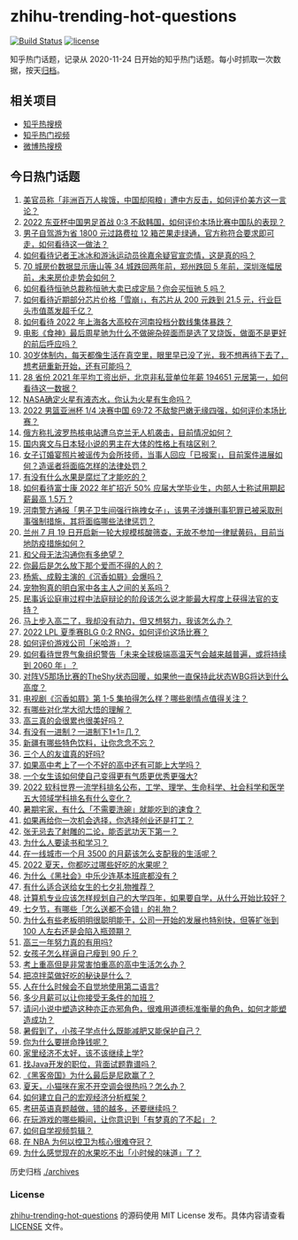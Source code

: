 # zhihu-trending-hot-questions

[![Build Status](https://github.com/justjavac/zhihu-trending-hot-questions/workflows/ci/badge.svg?branch=master)](https://github.com/justjavac/zhihu-trending-hot-questions/actions)
[![license](https://img.shields.io/github/license/justjavac/zhihu-trending-hot-questions)](https://github.com/justjavac/zhihu-trending-hot-questions/blob/master/LICENSE)

知乎热门话题，记录从 2020-11-24 日开始的知乎热门话题。每小时抓取一次数据，按天[归档](./archives)。

## 相关项目

- [知乎热搜榜](https://github.com/justjavac/zhihu-trending-top-search)
- [知乎热门视频](https://github.com/justjavac/zhihu-trending-hot-video)
- [微博热搜榜](https://github.com/justjavac/weibo-trending-hot-search)

## 今日热门话题

<!-- BEGIN -->
<!-- 最后更新时间 Thu Jul 21 2022 02:23:24 GMT+0800 (China Standard Time) -->

1. [美官员称「非洲百万人挨饿，中国却囤粮」遭中方反击，如何评价美方这一言论？](https://www.zhihu.com/question/544147124)
1. [2022 东亚杯中国男足首战 0:3 不敌韩国，如何评价本场比赛中国队的表现？](https://www.zhihu.com/question/544379226)
1. [男子自驾游为省 1800 元过路费拉 12 箱芒果走绿通，官方称符合要求即可走，如何看待这一做法？](https://www.zhihu.com/question/543784862)
1. [如何看待记者王冰冰和游泳运动员徐嘉余疑官宣恋情，这是真的吗？](https://www.zhihu.com/question/544352894)
1. [70 城房价数据显示唐山等 34 城跌回两年前，郑州跌回 5 年前，深圳涨幅居前，未来房价走势会如何？](https://www.zhihu.com/question/544341537)
1. [如何看待恒驰总裁称恒驰大卖已成定局？你会买恒驰 5 吗？](https://www.zhihu.com/question/544325090)
1. [如何看待近期部分芯片价格「雪崩」，有芯片从 200 元跌到 21.5 元，行业巨头市值蒸发超千亿？](https://www.zhihu.com/question/544177193)
1. [如何看待 2022 年上海各大高校在河南投档分数线集体暴跌？](https://www.zhihu.com/question/544007620)
1. [电影《食神》最后周星驰为什么不做碗杂碎面而是选了叉烧饭，做面不是更好的前后呼应吗？](https://www.zhihu.com/question/398348580)
1. [30岁体制内，每天都像生活在真空里，眼里早已没了光，我不想再待下去了，想考研重新开始，还有可能吗？](https://www.zhihu.com/question/541301044)
1. [28 省份 2021 年平均工资出炉，北京非私营单位年薪 194651 元居第一，如何看待这一数据？](https://www.zhihu.com/question/544278705)
1. [NASA确定火星有液态水，你认为火星有生命吗？](https://www.zhihu.com/question/36040706)
1. [2022 男篮亚洲杯 1/4 决赛中国 69:72 不敌黎巴嫩无缘四强，如何评价本场比赛？](https://www.zhihu.com/question/544414748)
1. [俄方称扎波罗热核电站遭乌克兰无人机袭击，目前情况如何？](https://www.zhihu.com/question/544403691)
1. [国内爽文与日本轻小说的男主在大体的性格上有啥区别？](https://www.zhihu.com/question/439714477)
1. [女子订婚宴照片被谣传为会所技师，当事人回应「已报案」，目前案件进展如何？造谣者将面临怎样的法律处罚？](https://www.zhihu.com/question/544291716)
1. [有没有什么水果是腐烂了才能吃的？](https://www.zhihu.com/question/543077189)
1. [如何看待富士康 2022 年扩招近 50% 应届大学毕业生，内部人士称试用期起薪最高 1.5万 ?](https://www.zhihu.com/question/544088834)
1. [河南警方通报「男子卫生间强行拖拽女子」，该男子涉嫌刑事犯罪已被采取刑事强制措施，其将面临哪些法律惩罚？](https://www.zhihu.com/question/544364277)
1. [兰州 7 月 19 日开启新一轮大规模核酸筛查，无故不参加一律赋黄码，目前当地防疫措施如何？](https://www.zhihu.com/question/544134014)
1. [和父母无法沟通你有多绝望？](https://www.zhihu.com/question/24422552)
1. [你最后是怎么放下那个爱而不得的人的？](https://www.zhihu.com/question/359965641)
1. [杨紫、成毅主演的《沉香如屑》会爆吗？](https://www.zhihu.com/question/544165375)
1. [宠物狗真的明白家中各主人之间的关系吗？](https://www.zhihu.com/question/541478395)
1. [民事诉讼庭审过程中法庭辩论的阶段该怎么说才能最大程度上获得法官的支持？](https://www.zhihu.com/question/530361643)
1. [马上步入高二了，我却没有动力，但又想努力，我该怎么办？](https://www.zhihu.com/question/544195460)
1. [2022 LPL 夏季赛BLG 0:2 RNG，如何评价这场比赛？](https://www.zhihu.com/question/544387588)
1. [如何评价游戏公司「米哈游」？](https://www.zhihu.com/question/340486479)
1. [如何看待世界气象组织警告「未来全球极端高温天气会越来越普遍，或将持续到 2060 年」？](https://www.zhihu.com/question/544286968)
1. [对阵V5那场比赛的TheShy状态回暖，如果他一直保持此状态WBG将达到什么高度？](https://www.zhihu.com/question/544175395)
1. [电视剧《沉香如屑》第 1-5 集拍得怎么样？哪些剧情点值得关注？](https://www.zhihu.com/question/544380841)
1. [有哪些对化学大彻大悟的理解？](https://www.zhihu.com/question/319051654)
1. [高三真的会很累也很美好吗？](https://www.zhihu.com/question/538615564)
1. [有没有一进制？一进制下1+1=几？](https://www.zhihu.com/question/28617310)
1. [新疆有哪些特色饮料，让你念念不忘？](https://www.zhihu.com/question/542918240)
1. [三个人的友谊真的好吗?](https://www.zhihu.com/question/544326513)
1. [如果高中考上了一个不好的高中还有可能上大学吗？](https://www.zhihu.com/question/544027495)
1. [一个女生该如何使自己变得更有气质更优秀更强大?](https://www.zhihu.com/question/29124735)
1. [2022 软科世界一流学科排名公布，工学、理学、生命科学、社会科学和医学五大领域学科排名有什么变化？](https://www.zhihu.com/question/544141906)
1. [暑期宅家，有什么「不需要洗碗」就能吃到的速食？](https://www.zhihu.com/question/542322231)
1. [如果再给你一次机会选择，你选择创业还是打工？](https://www.zhihu.com/question/536910806)
1. [张无忌去了射雕的二论，能否武功天下第一？](https://www.zhihu.com/question/542630842)
1. [为什么人要读书和学习？](https://www.zhihu.com/question/544107157)
1. [在一线城市一个月 3500 的月薪该怎么支配我的生活呢？](https://www.zhihu.com/question/544182790)
1. [2022 夏天，你都吃过哪些好吃的水果呢？](https://www.zhihu.com/question/543816317)
1. [为什么《黑社会》中乐少连基本班底都没有？](https://www.zhihu.com/question/543606613)
1. [有什么适合送给女生的七夕礼物推荐？](https://www.zhihu.com/question/539398752)
1. [计算机专业应该怎样规划自己的大学四年，如果要自学，从什么开始比较好？](https://www.zhihu.com/question/471632041)
1. [七夕节，有哪些「怎么送都不会错」的礼物？](https://www.zhihu.com/question/338276716)
1. [为什么有些老板明明很聪明能干，公司一开始的发展也特别快，但等扩张到 100 人左右还是会陷入瓶颈期？](https://www.zhihu.com/question/544148366)
1. [高三一年努力真的有用吗?](https://www.zhihu.com/question/544219854)
1. [女孩子怎么样逼自己瘦到 90 斤？](https://www.zhihu.com/question/530328520)
1. [考上重高但是非常害怕重高的高中生活怎么办？](https://www.zhihu.com/question/544027227)
1. [把凉拌菜做好吃的秘诀是什么？](https://www.zhihu.com/question/537648958)
1. [人在什么时候会不自觉地使用第二语言?](https://www.zhihu.com/question/543909010)
1. [多少月薪可以让你接受无条件的加班？](https://www.zhihu.com/question/540755149)
1. [请问小说中塑造这种亦正亦邪角色，很难用道德标准衡量的角色，如何才能塑造成功？](https://www.zhihu.com/question/543678786)
1. [暑假到了，小孩子学点什么既能减肥又能保护自己？](https://www.zhihu.com/question/537680653)
1. [你为什么要拼命挣钱呢？](https://www.zhihu.com/question/544199582)
1. [家里经济不太好，该不该继续上学?](https://www.zhihu.com/question/543925918)
1. [找Java开发的职位，背面试题靠谱吗？](https://www.zhihu.com/question/531593294)
1. [《黑客帝国》为什么最后是尼欧赢了？](https://www.zhihu.com/question/45125535)
1. [夏天，小猫咪在家不开空调会很热吗？怎么办？](https://www.zhihu.com/question/542896408)
1. [如何建立自己的宏观经济分析框架？](https://www.zhihu.com/question/46135259)
1. [考研英语真题越做，错的越多，还要继续吗？](https://www.zhihu.com/question/542833632)
1. [在玩游戏的哪些瞬间，让你意识到「有梦真的了不起」？](https://www.zhihu.com/question/544105215)
1. [如何自学视频剪辑？](https://www.zhihu.com/question/23770594)
1. [在 NBA 为何以控卫为核心很难夺冠？](https://www.zhihu.com/question/341514743)
1. [为什么感觉现在的水果吃不出「小时候的味道」了？](https://www.zhihu.com/question/537005844)

<!-- END -->

历史归档 [./archives](./archives)

### License

[zhihu-trending-hot-questions](https://github.com/justjavac/zhihu-trending-hot-questions)
的源码使用 MIT License 发布。具体内容请查看 [LICENSE](./LICENSE) 文件。
